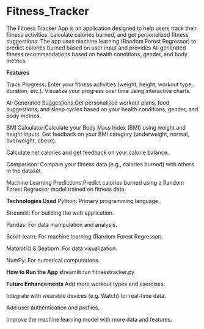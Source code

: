 # Fitness_Tracker
The Fitness Tracker App is an application designed to help users track their fitness activities, calculate calories burned, and get personalized fitness suggestions. The app uses machine learning (Random Forest Regressor) to predict calories burned based on user input and provides AI-generated fitness recommendations based on health conditions, gender, and body metrics.

**Features**


Track Progress: Enter your fitness activities (weight, height, workout type, duration, etc.).
Visualize your progress over time using interactive charts.

AI-Generated Suggestions:Get personalized workout plans, food suggestions, and sleep cycles based on your health conditions, gender, and body metrics.

BMI Calculator:Calculate your Body Mass Index (BMI) using weight and height inputs.
Get feedback on your BMI category (underweight, normal, overweight, obese).


Calculate net calories and get feedback on your calorie balance.

Comparison: Compare your fitness data (e.g., calories burned) with others in the dataset.

Machine Learning Predictions:Predict calories burned using a Random Forest Regressor model trained on fitness data.

**Technologies Used**
Python: Primary programming language.

Streamlit: For building the web application.

Pandas: For data manipulation and analysis.

Scikit-learn: For machine learning (Random Forest Regressor).

Matplotlib & Seaborn: For data visualization.

NumPy: For numerical computations.

**How to Run the App**
streamlit run fitnesstracker.py


**Future Enhancements**
Add more workout types and exercises.

Integrate with wearable devices (e.g. Watch) for real-time data.

Add user authentication and profiles.

Improve the machine learning model with more data and features.
